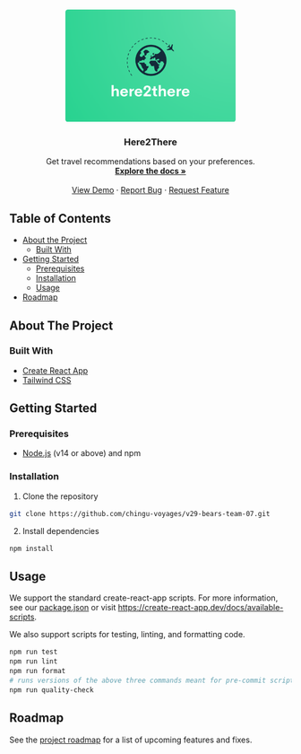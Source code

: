 <!-- PROJECT LOGO -->
<br />
<p align="center">
  <a href="https://github.com/chingu-voyages/v29-bears-team-07">
    <img src="./logo.png" alt="Logo" height="200">
  </a>

  <h3 align="center">Here2There</h3>

  <p align="center">
    Get travel recommendations based on your preferences.
    <br />
    <a href="https://github.com/chingu-voyages/v29-bears-team-07"><strong>Explore the docs »</strong></a>
    <br />
    <br />
    <a href="https://travel-buddy-8ew3l.ondigitalocean.app/">View Demo</a>
    ·
    <a href="https://github.com/chingu-voyages/v29-bears-team-07/issues/new?assignees=&labels=bug&template=bug-v29-bears-team-07rt-template.md&title=">Report Bug</a>
    ·
    <a href="https://github.com/chingu-voyages/v29-bears-team-07/issues/new?assignees=&labels=user_story&template=user-story-template.md&title=">Request Feature</a>
  </p>
</p>

<!-- TABLE OF CONTENTS -->

## Table of Contents

- [About the Project](#about-the-project)
  - [Built With](#built-with)
- [Getting Started](#getting-started)
  - [Prerequisites](#prerequisites)
  - [Installation](#installation)
  - [Usage](#usage)
- [Roadmap](#roadmap)
  <!-- - [Contributing](#contributing) -->
  <!-- - [License](#license) -->
  <!-- - [Contributors](#contributors-) -->

<!-- ABOUT THE PROJECT -->

## About The Project

<!-- [![Product Name Screen Shot][./example.png]](https://travel-buddy-8ew3l.ondigitalocean.app/) -->

### Built With

- [Create React App](https://create-react-app.dev/)
- [Tailwind CSS](https://tailwindcss.com/)

<!-- GETTING STARTED -->

## Getting Started

### Prerequisites

- [Node.js](https://nodejs.org) (v14 or above) and npm

### Installation

1. Clone the repository

```sh
git clone https://github.com/chingu-voyages/v29-bears-team-07.git
```

2. Install dependencies

```sh
npm install
```

<!-- USAGE EXAMPLES -->

## Usage

We support the standard create-react-app scripts. For more information, see our [package.json](./package.json) or visit https://create-react-app.dev/docs/available-scripts.

We also support scripts for testing, linting, and formatting code.

```sh
npm run test
npm run lint
npm run format
# runs versions of the above three commands meant for pre-commit scripts and CI pipelines
npm run quality-check
```

<!-- ROADMAP -->

## Roadmap

See the [project roadmap](https://github.com/chingu-voyages/v29-bears-team-07/projects/1) for a list of upcoming features and fixes.

<!-- CONTRIBUTING -->

<!-- ## Contributing

Contributions are what make the open source community such an amazing place to be learn, inspire, and create. Any contributions you make are **greatly appreciated**.

1. Fork the Project
2. Create your Feature Branch (`git checkout -b feature/AmazingFeature`)
3. Commit your Changes (`git commit -m 'feat: Add some AmazingFeature'`)
4. Push to the Branch (`git push origin feature/AmazingFeature`)
5. Open a Pull Request

You are requested to follow the contribution guidelines specified in [CONTRIBUTING.md](./CONTRIBUTING.md) while contributing to the project :smile:. -->

<!-- LICENSE -->
<!--
## License

Distributed under the MIT License. See [`LICENSE`](./LICENSE) for more information. -->
